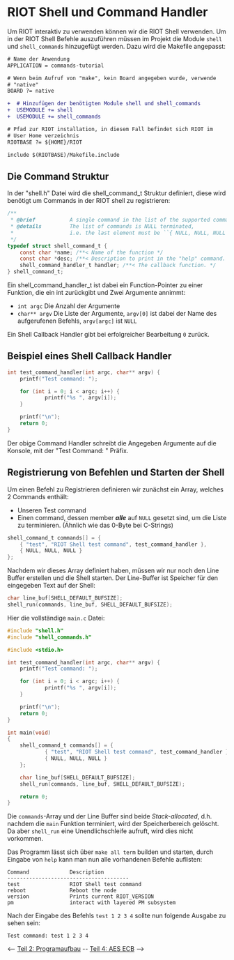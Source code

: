 # RIOT Shell und Command Handler

Um RIOT interaktiv zu verwenden können wir die RIOT Shell verwenden.
Um in der RIOT Shell Befehle auszuführen müssen im Projekt die Module `shell` und `shell_commands` hinzugefügt werden.
Dazu wird die Makefile angepasst:


```diff
# Name der Anwendung
APPLICATION = commands-tutorial

# Wenn beim Aufruf von "make", kein Board angegeben wurde, verwende
# "native"
BOARD ?= native

+  # Hinzufügen der benötigten Module shell und shell_commands
+  USEMODULE += shell
+  USEMODULE += shell_commands

# Pfad zur RIOT installation, in diesem Fall befindet sich RIOT im
# User Home verzeichnis
RIOTBASE ?= ${HOME}/RIOT

include $(RIOTBASE)/Makefile.include
```

## Die Command Struktur

In der "shell.h" Datei wird die shell_command_t Struktur definiert, diese wird benötigt um Commands in der RIOT shell zu registrieren:

```c
/**
 * @brief       	A single command in the list of the supported commands.
 * @details     	The list of commands is NULL terminated,
 *              	i.e. the last element must be ``{ NULL, NULL, NULL }``.
 */
typedef struct shell_command_t {
	const char *name; /**< Name of the function */
	const char *desc; /**< Description to print in the "help" command. */
	shell_command_handler_t handler; /**< The callback function. */
} shell_command_t;
```

Ein shell_command_handler_t ist dabei ein Function-Pointer zu einer Funktion, die ein int zurückgibt und Zwei Argumente annimmt:

 - `int argc` Die Anzahl der Argumente
 - `char** argv` Die Liste der Argumente, `argv[0]` ist dabei der Name des aufgerufenen Befehls, `argv[argc]` ist `NULL`

Ein Shell Callback Handler gibt bei erfolgreicher Bearbeitung `0` zurück.

## Beispiel eines Shell Callback Handler

```c
int test_command_handler(int argc, char** argv) {
	printf("Test command: ");

	for (int i = 0; i < argc; i++) {
    	    printf("%s ", argv[i]);
	}

	printf("\n");
	return 0;
}
```

Der obige Command Handler schreibt die Angegeben Argumente auf die Konsole, mit der "Test Command: " Präfix.

## Registrierung von Befehlen und Starten der Shell

Um einen Befehl zu Registrieren definieren wir zunächst ein Array, welches 2 Commands enthält:

 - Unseren Test command
 - Einen command, dessen member __*alle*__ auf `NULL` gesetzt sind, um die Liste zu terminieren. (Ähnlich wie das 0-Byte bei C-Strings)

```c
shell_command_t commands[] = {
	{ "test", "RIOT Shell test command", test_command_handler },
	{ NULL, NULL, NULL }
};
```

Nachdem wir dieses Array definiert haben, müssen wir nur noch den Line Buffer erstellen und die Shell starten.
Der Line-Buffer ist Speicher für den eingegeben Text auf der Shell:

```c
char line_buf[SHELL_DEFAULT_BUFSIZE];
shell_run(commands, line_buf, SHELL_DEFAULT_BUFSIZE);
```

Hier die vollständige `main.c` Datei:

```c
#include "shell.h"
#include "shell_commands.h"

#include <stdio.h>

int test_command_handler(int argc, char** argv) {
	printf("Test command: ");

	for (int i = 0; i < argc; i++) {
    	    printf("%s ", argv[i]);
	}

	printf("\n");
	return 0;
}

int main(void)
{
	shell_command_t commands[] = {
    	    { "test", "RIOT Shell test command", test_command_handler },
    	    { NULL, NULL, NULL }
	};

	char line_buf[SHELL_DEFAULT_BUFSIZE];
	shell_run(commands, line_buf, SHELL_DEFAULT_BUFSIZE);

	return 0;
}
```

Die `commands`-Array und der Line Buffer sind beide _Stack-allocated_,
d.h. nachdem die `main` Funktion terminiert, wird der Speicherbereich gelöscht.
Da aber `shell_run` eine Unendlichschleife aufruft, wird dies nicht vorkommen.

Das Programm lässt sich über `make all term` builden und starten, durch Eingabe von `help` kann man nun alle vorhandenen Befehle auflisten:

```
Command          	Description
---------------------------------------
test             	RIOT Shell test command
reboot           	Reboot the node
version          	Prints current RIOT_VERSION
pm               	interact with layered PM subsystem
```

Nach der Eingabe des Befehls `test 1 2 3 4` sollte nun folgende Ausgabe zu sehen sein:

```
Test command: test 1 2 3 4
```

<-- [Teil 2: Programaufbau](02_Programaufbau.md) -- [Teil 4: AES ECB](../Kapitel_2_Crypto/04_AES_ECB.md) -->